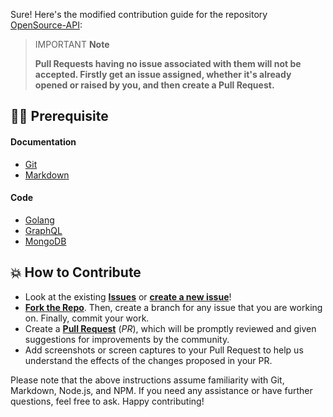 Sure! Here's the modified contribution guide for the repository [OpenSource-API](https://github.com/Pradumnasaraf/candy):

> IMPORTANT **Note**
>
> **Pull Requests having no issue associated with them will not be accepted. Firstly get an issue assigned, whether it's already opened or raised by you, and then create a Pull Request.**

## 👨‍💻 Prerequisite

#### Documentation

- [Git](https://git-scm.com/)
- [Markdown](https://www.markdownguide.org/basic-syntax/)

#### Code

- [Golang](https://golang.org/)
- [GraphQL](https://graphql.org/)
- [MongoDB](https://www.mongodb.com/)

## 💥 How to Contribute

- Look at the existing [**Issues**](https://github.com/Pradumnasaraf/candy/issues) or [**create a new issue**](https://github.com/Pradumnasaraf/candy/issues/new/choose)!
- [**Fork the Repo**](https://github.com/Pradumnasaraf/candy/fork). Then, create a branch for any issue that you are working on. Finally, commit your work.
- Create a **[Pull Request](https://github.com/Pradumnasaraf/candy/compare)** (_PR_), which will be promptly reviewed and given suggestions for improvements by the community.
- Add screenshots or screen captures to your Pull Request to help us understand the effects of the changes proposed in your PR.

Please note that the above instructions assume familiarity with Git, Markdown, Node.js, and NPM. If you need any assistance or have further questions, feel free to ask. Happy contributing!
